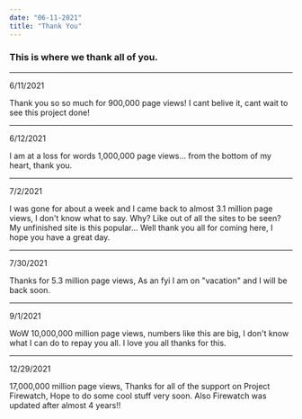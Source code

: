 ```yaml
---
date: "06-11-2021"
title: "Thank You"
---
```


### This is where we thank all of you.
 
---
 
6/11/2021

Thank you so so much for 900,000 page views! I cant belive it, cant wait to see this project done!

---
 
6/12/2021

I am at a loss for words 1,000,000 page views... from the bottom of my heart, thank you.

---

7/2/2021

I was gone for about a week and I came back to almost 3.1 million page views, I don't know what to say. Why? Like out of all the sites to be seen? My unfinished site is this popular... Well thank you all for coming here, I hope you have a great day.

---

7/30/2021

Thanks for 5.3 million page views, As an fyi I am on "vacation" and I will be back soon.

---
9/1/2021

WoW 10,000,000 million page views, numbers like this are big, I don't know what I can do to repay you all. I love you all thanks for this.

---
12/29/2021

17,000,000 million page views, Thanks for all of the support on Project Firewatch, Hope to do some cool stuff very soon. Also Firewatch was updated after almost 4 years!!